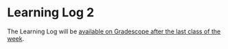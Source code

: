 # Learning Log 2

The Learning Log will be [available on Gradescope after the last class of the week](https://www.gradescope.ca/courses/5934).